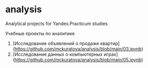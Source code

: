 # analysis

Analytical projects for Yandex.Practicum studies

Учебные проекты по аналитике
1. [Исследование объявлений о продаже квартир] (https://github.com/mckuratova/analysis/blob/main/03.ipynb)
2. [Исследование данных о компьютерных играх] (https://github.com/mckuratova/analysis/blob/main/05.ipynb)
